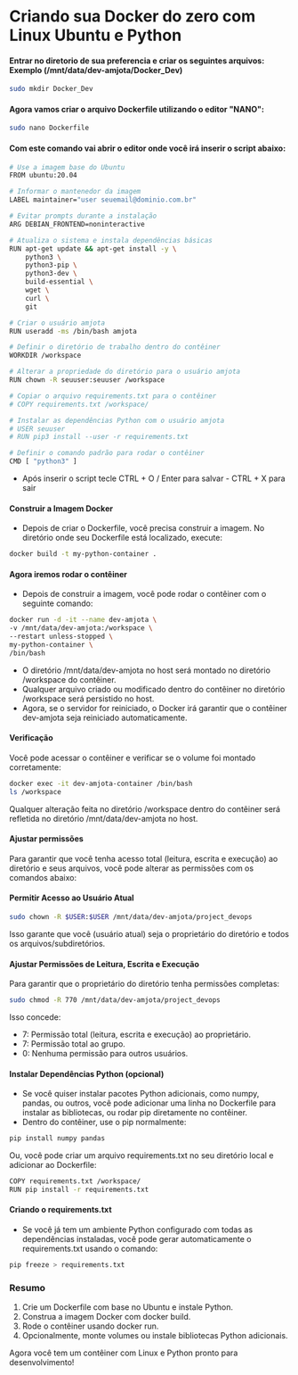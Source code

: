 # Criando sua Docker do zero com Linux Ubuntu e Python

#### Entrar no diretorio de sua preferencia e criar os seguintes arquivos: Exemplo (/mnt/data/dev-amjota/Docker_Dev)

```bash
sudo mkdir Docker_Dev
```
#### Agora vamos criar o arquivo Dockerfile utilizando o editor "**NANO**":

```bash
sudo nano Dockerfile
```
#### Com este comando vai abrir o editor onde você irá inserir o script abaixo:

```bash
# Use a imagem base do Ubuntu
FROM ubuntu:20.04

# Informar o mantenedor da imagem
LABEL maintainer="user seuemail@dominio.com.br"

# Evitar prompts durante a instalação
ARG DEBIAN_FRONTEND=noninteractive

# Atualiza o sistema e instala dependências básicas
RUN apt-get update && apt-get install -y \
    python3 \
    python3-pip \
    python3-dev \
    build-essential \
    wget \
    curl \
    git

# Criar o usuário amjota
RUN useradd -ms /bin/bash amjota

# Definir o diretório de trabalho dentro do contêiner
WORKDIR /workspace

# Alterar a propriedade do diretório para o usuário amjota
RUN chown -R seuuser:seuuser /workspace

# Copiar o arquivo requirements.txt para o contêiner
# COPY requirements.txt /workspace/

# Instalar as dependências Python com o usuário amjota
# USER seuuser
# RUN pip3 install --user -r requirements.txt

# Definir o comando padrão para rodar o contêiner
CMD [ "python3" ]
```
- Após inserir o script tecle CTRL + O / Enter para salvar - CTRL + X para sair

#### Construir a Imagem Docker

- Depois de criar o Dockerfile, você precisa construir a imagem. No diretório onde seu Dockerfile está localizado, execute:

```bash
docker build -t my-python-container .
```
#### Agora iremos rodar o contêiner
- Depois de construir a imagem, você pode rodar o contêiner com o seguinte comando:

```bash
docker run -d -it --name dev-amjota \
-v /mnt/data/dev-amjota:/workspace \
--restart unless-stopped \
my-python-container \
/bin/bash
```
- O diretório /mnt/data/dev-amjota no host será montado no diretório /workspace do contêiner.
- Qualquer arquivo criado ou modificado dentro do contêiner no diretório /workspace será persistido no host.
- Agora, se o servidor for reiniciado, o Docker irá garantir que o contêiner dev-amjota seja reiniciado automaticamente.

#### Verificação
Você pode acessar o contêiner e verificar se o volume foi montado corretamente:

```bash
docker exec -it dev-amjota-container /bin/bash
ls /workspace
```
Qualquer alteração feita no diretório /workspace dentro do contêiner será refletida no diretório /mnt/data/dev-amjota no host.

#### Ajustar permissões
Para garantir que você tenha acesso total (leitura, escrita e execução) ao diretório e seus arquivos, você pode alterar as permissões com os comandos abaixo:

#### Permitir Acesso ao Usuário Atual
```bash
sudo chown -R $USER:$USER /mnt/data/dev-amjota/project_devops
```
Isso garante que você (usuário atual) seja o proprietário do diretório e todos os arquivos/subdiretórios.

#### Ajustar Permissões de Leitura, Escrita e Execução
Para garantir que o proprietário do diretório tenha permissões completas:

```bash
sudo chmod -R 770 /mnt/data/dev-amjota/project_devops
```
Isso concede:

- 7: Permissão total (leitura, escrita e execução) ao proprietário.
- 7: Permissão total ao grupo.
- 0: Nenhuma permissão para outros usuários.

#### Instalar Dependências Python (opcional)
- Se você quiser instalar pacotes Python adicionais, como numpy, pandas, ou outros, você pode adicionar uma linha no Dockerfile para instalar as bibliotecas, ou rodar pip diretamente no contêiner.
- Dentro do contêiner, use o pip normalmente:
```bash
pip install numpy pandas
```
Ou, você pode criar um arquivo requirements.txt no seu diretório local e adicionar ao Dockerfile:

```bash
COPY requirements.txt /workspace/
RUN pip install -r requirements.txt
```
#### Criando o requirements.txt
- Se você já tem um ambiente Python configurado com todas as dependências instaladas, você pode gerar automaticamente o requirements.txt usando o comando:

```bash
pip freeze > requirements.txt
```

### Resumo

1. Crie um Dockerfile com base no Ubuntu e instale Python.
2. Construa a imagem Docker com docker build.
3. Rode o contêiner usando docker run.
4. Opcionalmente, monte volumes ou instale bibliotecas Python adicionais.

Agora você tem um contêiner com Linux e Python pronto para desenvolvimento!
